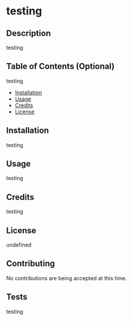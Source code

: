 
  # testing

  ## Description
  testing

  ## Table of Contents (Optional)
  testing
  * [Installation](#installation)
  * [Usage](#usage)
  * [Credits](#credits)
  * [License](#license)

  ## Installation
  testing

  ## Usage 
  testing

  ## Credits
  testing
  
  ## License
  undefined
  
  ## Contributing
  No contributions are being accepted at this time.
  
  ## Tests
  testing
